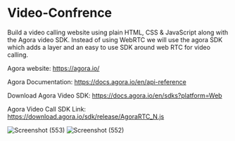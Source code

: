 # Video-Confrence
Build a video calling website using plain HTML, CSS & JavaScript along with the Agora video SDK. 
Instead of using WebRTC we will use the agora SDK which adds a layer and an easy to use SDK around web RTC for video calling.

Agora website: https://agora.io/

Agora Documentation: https://docs.agora.io/en/api-reference

Download Agora Video SDK: https://docs.agora.io/en/sdks?platform=Web

Agora Video Call SDK Link: https://download.agora.io/sdk/release/AgoraRTC_N.js

![Screenshot (553)](https://github.com/Sailza/Video-Confrence/assets/97443167/29695954-e1db-4641-b919-a7870a1a612e)
![Screenshot (552)](https://github.com/Sailza/Video-Confrence/assets/97443167/eb12260c-3fd5-4e0f-a2c2-d615202703a1)

